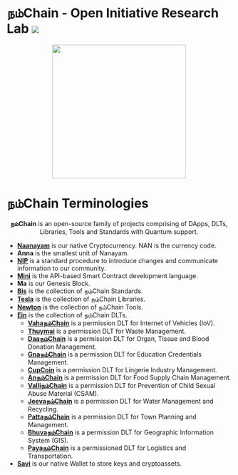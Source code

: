 # நம்Chain - Open Initiative Research Lab ![](https://img.shields.io/badge/Project-Nam-ff69b4.svg)

<p align="center">
<img src="https://1.bp.blogspot.com/-xakDR1PmZ9s/X6EvQwQDteI/AAAAAAAAAqo/Alr7phylOBMs41uxeyHVLeIJNf2F0p8_QCLcBGAsYHQ/s1138/NCT.jpg" width="300" align="center">
</p>  

# நம்Chain Terminologies
<p align="center">
<b>நம்Chain</b> is an open-source family of projects comprising of DApps, DLTs, Libraries, Tools and Standards with Quantum support.
</p>

- [**Naanayam**](https://github.com/NamChain-Open-Initiative-Research-Lab/Naanayam) is our native Cryptocurrency. NAN is the currency code.
- **Anna** is the smallest unit of Nanayam.
- [**NIP**](https://github.com/NamChain-Open-Initiative-Research-Lab/NIPs) is a standard procedure to introduce changes and communicate information to our community.
- [**Mini**](https://github.com/NamChain-Open-Initiative-Research-Lab/Mini) is the API-based Smart Contract development language.
- **Ma** is our Genesis Block.
- [**Bis**](https://github.com/NamChain-Open-Initiative-Research-Lab/BIS) is the collection of நம்Chain Standards.
- [**Tesla**](https://github.com/NamChain-Open-Initiative-Research-Lab/Tesla) is the collection of நம்Chain Libraries.
- [**Newton**](https://github.com/NamChain-Open-Initiative-Research-Lab/Newton) is the collection of நம்Chain Tools.
- [**Ein**](https://github.com/NamChain-Open-Initiative-Research-Lab/Ein) is the collection of நம்Chain DLTs.
  - [**Vahaநம்Chain**](https://github.com/NamChain-Open-Initiative-Research-Lab/VahaNamChain-PoC) is a permission DLT for Internet of Vehicles (IoV).
  - [**Thuymai**](https://github.com/NamChain-Open-Initiative-Research-Lab/Thuymai-PoC) is a permission DLT for Waste Management.
  - [**Daaநம்Chain**](https://github.com/NamChain-Open-Initiative-Research-Lab/DaaNamchain-PoC) is a permission DLT for Organ, Tissue and Blood Donation Management.
  - [**Gnaநம்Chain**](https://github.com/NamChain-Open-Initiative-Research-Lab/GnaNamChain-PoC) is a permission DLT for Education Credentials Management.
  - [**CupCoin**](https://github.com/Kuppai-Innovative-Research-Lab/CupCoin-Tracker) is a permission DLT for Lingerie Industry Management.
  - [**Anநம்Chain**](https://github.com/NamChain-Open-Initiative-Research-Lab/AnNamChain-PoC) is a permission DLT for Food Supply Chain Management.
  - [**Valliநம்Chain**](https://github.com/NamChain-Open-Initiative-Research-Lab/ValliNamChain-PoC) is a permission DLT for Prevention of Child Sexual Abuse Material (CSAM).
  - [**Jeevaநம்Chain**](https://github.com/NamChain-Open-Initiative-Research-Lab/JeevaNamChain-PoC) is a permission DLT for Water Management and Recycling.
  - [**Pattaநம்Chain**](https://github.com/NamChain-Open-Initiative-Research-Lab/PattaNamChain-PoC) is a permission DLT for Town Planning and Management.
  - [**Bhuvaநம்Chain**](https://github.com/NamChain-Open-Initiative-Research-Lab/BhuvaNamChain-PoC) is a permission DLT for Geographic Information System (GIS).
  - [**Payaநம்Chain**](https://github.com/NamChain-Open-Initiative-Research-Lab/PayaNamChain-PoC) is a permissioned DLT for Logistics and Transportation.
- [**Savi**](https://github.com/NamChain-Open-Initiative-Research-Lab/Savi) is our native Wallet to store keys and cryptoassets.


